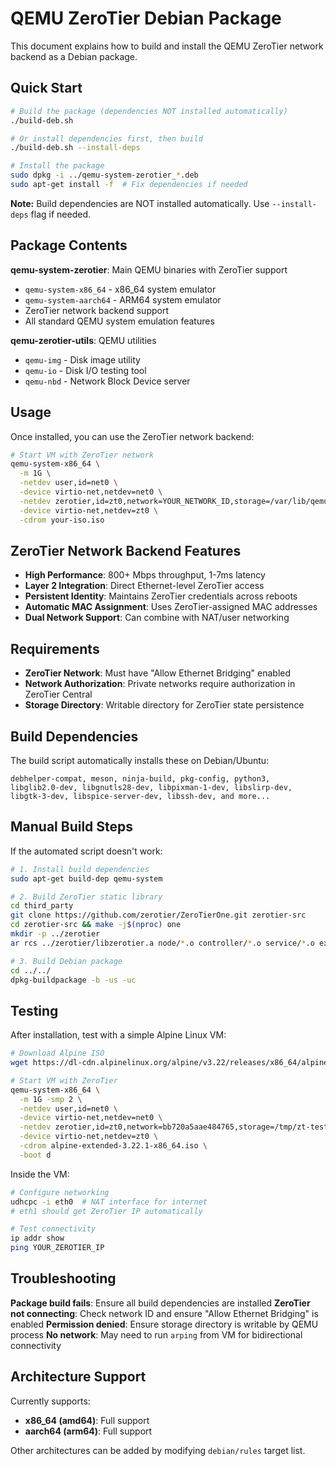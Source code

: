 # QEMU ZeroTier Debian Package

This document explains how to build and install the QEMU ZeroTier network backend as a Debian package.

## Quick Start

```bash
# Build the package (dependencies NOT installed automatically)
./build-deb.sh

# Or install dependencies first, then build
./build-deb.sh --install-deps

# Install the package
sudo dpkg -i ../qemu-system-zerotier_*.deb
sudo apt-get install -f  # Fix dependencies if needed
```

**Note:** Build dependencies are NOT installed automatically. Use `--install-deps` flag if needed.

## Package Contents

**qemu-system-zerotier**: Main QEMU binaries with ZeroTier support
- `qemu-system-x86_64` - x86_64 system emulator
- `qemu-system-aarch64` - ARM64 system emulator
- ZeroTier network backend support
- All standard QEMU system emulation features

**qemu-zerotier-utils**: QEMU utilities
- `qemu-img` - Disk image utility
- `qemu-io` - Disk I/O testing tool
- `qemu-nbd` - Network Block Device server

## Usage

Once installed, you can use the ZeroTier network backend:

```bash
# Start VM with ZeroTier network
qemu-system-x86_64 \
  -m 1G \
  -netdev user,id=net0 \
  -device virtio-net,netdev=net0 \
  -netdev zerotier,id=zt0,network=YOUR_NETWORK_ID,storage=/var/lib/qemu-zerotier \
  -device virtio-net,netdev=zt0 \
  -cdrom your-iso.iso
```

## ZeroTier Network Backend Features

- **High Performance**: 800+ Mbps throughput, 1-7ms latency
- **Layer 2 Integration**: Direct Ethernet-level ZeroTier access
- **Persistent Identity**: Maintains ZeroTier credentials across reboots
- **Automatic MAC Assignment**: Uses ZeroTier-assigned MAC addresses
- **Dual Network Support**: Can combine with NAT/user networking

## Requirements

- **ZeroTier Network**: Must have "Allow Ethernet Bridging" enabled
- **Network Authorization**: Private networks require authorization in ZeroTier Central
- **Storage Directory**: Writable directory for ZeroTier state persistence

## Build Dependencies

The build script automatically installs these on Debian/Ubuntu:

```
debhelper-compat, meson, ninja-build, pkg-config, python3,
libglib2.0-dev, libgnutls28-dev, libpixman-1-dev, libslirp-dev,
libgtk-3-dev, libspice-server-dev, libssh-dev, and more...
```

## Manual Build Steps

If the automated script doesn't work:

```bash
# 1. Install build dependencies
sudo apt-get build-dep qemu-system

# 2. Build ZeroTier static library
cd third_party
git clone https://github.com/zerotier/ZeroTierOne.git zerotier-src
cd zerotier-src && make -j$(nproc) one
mkdir -p ../zerotier
ar rcs ../zerotier/libzerotier.a node/*.o controller/*.o service/*.o ext/miniupnpc/*.o osdep/*.o

# 3. Build Debian package  
cd ../../
dpkg-buildpackage -b -us -uc
```

## Testing

After installation, test with a simple Alpine Linux VM:

```bash
# Download Alpine ISO
wget https://dl-cdn.alpinelinux.org/alpine/v3.22/releases/x86_64/alpine-extended-3.22.1-x86_64.iso

# Start VM with ZeroTier
qemu-system-x86_64 \
  -m 1G -smp 2 \
  -netdev user,id=net0 \
  -device virtio-net,netdev=net0 \
  -netdev zerotier,id=zt0,network=bb720a5aae484765,storage=/tmp/zt-test \
  -device virtio-net,netdev=zt0 \
  -cdrom alpine-extended-3.22.1-x86_64.iso \
  -boot d
```

Inside the VM:
```bash
# Configure networking
udhcpc -i eth0  # NAT interface for internet
# eth1 should get ZeroTier IP automatically

# Test connectivity
ip addr show
ping YOUR_ZEROTIER_IP
```

## Troubleshooting

**Package build fails**: Ensure all build dependencies are installed
**ZeroTier not connecting**: Check network ID and ensure "Allow Ethernet Bridging" is enabled
**Permission denied**: Ensure storage directory is writable by QEMU process
**No network**: May need to run `arping` from VM for bidirectional connectivity

## Architecture Support

Currently supports:
- **x86_64 (amd64)**: Full support
- **aarch64 (arm64)**: Full support  

Other architectures can be added by modifying `debian/rules` target list.